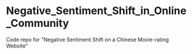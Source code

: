 # Negative_Sentiment_Shift_in_Online_Community
Code repo for "Negative Sentiment Shift on a Chinese  Movie-rating Website"
